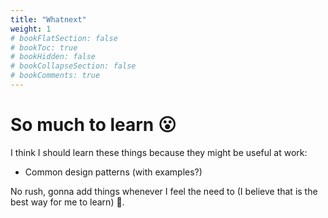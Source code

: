 ```yaml
---
title: "Whatnext"
weight: 1
# bookFlatSection: false
# bookToc: true
# bookHidden: false
# bookCollapseSection: false
# bookComments: true
---
```

# So much to learn 😮
I think I should learn these things because they might be useful at work:

* Common design patterns (with examples?)

No rush, gonna add things whenever I feel the need to (I believe that is the best way for me to learn) 🍃.